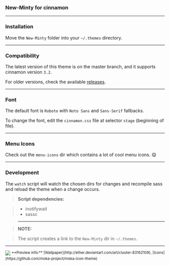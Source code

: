 ### New-Minty for cinnamon

---

### Installation

Move the `New-Minty` folder into your `~/.themes` directory.

---

### Compatibility

The latest version of this theme is on the master branch, and it supports
cinnamon version `3.2`.

For older versions, check the available [releases](../../releases).

---

### Font

The default font is `Roboto` with `Noto Sans` and  `Sans-Serif` fallbacks.

To change the font, edit the `cinnamon.css` file at selector `stage`
(beginning of file).

---

### Menu Icons

Check out the `menu-icons` dir which contains a lot of cool menu icons. :yum:

---

### Development

The `watch` script will watch the chosen dirs for changes and
recompile sass and reload the theme when a change occurs.

> **Script dependencies:**

> * inotifywait
> * sassc

> ---  

> **NOTE:**  

> The script creates a link to the `New-Minty` dir in `~/.themes`.

---

<img src="http://pre02.deviantart.net/64bf/th/pre/f/2017/005/8/3/new_minty_cinnamon_by_zagortenay333-d6thrge.png" id="preview">  
<sup>**Preview info:** [Wallpaper](http://ether.deviantart.com/art/cluster-83162109), [Icons](https://github.com/moka-project/moka-icon-theme)</sup>
